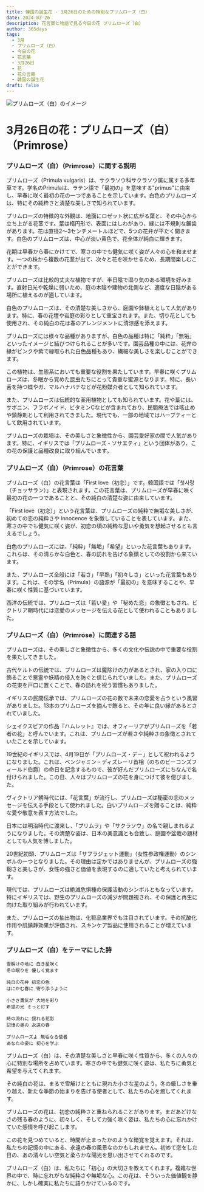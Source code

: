 ```yaml
---
title: 韓国の誕生花 - 3月26日のための特別なプリムローズ（白）
date: 2024-03-26
description: 花言葉と物語で見る今日の花 プリムローズ（白）
author: 365days
tags:
  - 3月
  - プリムローズ（白）
  - 今日の花
  - 花言葉
  - 3月26日
  - 花
  - 花の言葉
  - 韓国の誕生花
draft: false
---
```



![プリムローズ（白）のイメージ](https://cdn.pixabay.com/photo/2012/06/08/19/22/primula-schlusselblume-49782_1280.jpg#center#center)


# 3月26日の花：プリムローズ（白）（Primrose）

### プリムローズ（白）（Primrose）に関する説明

プリムローズ（Primula vulgaris）は、サクラソウ科サクラソウ属に属する多年草です。学名のPrimulaは、ラテン語で「最初の」を意味する"primus"に由来し、早春に咲く最初の花の一つであることを示しています。白色のプリムローズは、特にその純粋さと清楚な美しさで知られています。

プリムローズの特徴的な外観は、地面にロゼット状に広がる葉と、その中心から立ち上がる花茎です。葉は楕円形で、表面にはしわがあり、縁には不規則な鋸歯があります。花は直径2〜3センチメートルほどで、5つの花弁が平たく開きます。白色のプリムローズは、中心が淡い黄色で、花全体が純白に輝きます。

花期は早春から春にかけてで、寒さの中でも健気に咲く姿が人々の心を和ませます。一つの株から複数の花茎が出て、次々と花を咲かせるため、長期間楽しむことができます。

プリムローズは比較的丈夫な植物ですが、半日陰で湿り気のある環境を好みます。直射日光や乾燥に弱いため、庭の木陰や建物の北側など、適度な日陰がある場所に植えるのが適しています。

白色のプリムローズは、その清楚な美しさから、庭園や鉢植えとして人気があります。特に、春の花壇や岩庭の彩りとして重宝されます。また、切り花としても使用され、その純白の花は春のアレンジメントに清涼感を添えます。

プリムローズには様々な品種がありますが、白色の品種は特に「純粋」「無垢」といったイメージと結びつけられることが多いです。園芸品種の中には、花弁の縁がピンクや紫で縁取られた白色品種もあり、繊細な美しさを楽しむことができます。

この植物は、生態系においても重要な役割を果たしています。早春に咲くプリムローズは、冬眠から覚めた昆虫たちにとって貴重な蜜源となります。特に、長い舌を持つ蝶やガ、マルハナバチなどが花粉媒介者として知られています。

また、プリムローズは伝統的な薬用植物としても知られています。花や葉には、サポニン、フラボノイド、ビタミンCなどが含まれており、民間療法では咳止めや鎮静剤として利用されてきました。現代でも、一部の地域ではハーブティーとして飲用されています。

プリムローズの栽培は、その美しさと象徴性から、園芸愛好家の間で人気があります。特に、イギリスでは「プリムローズ・ソサエティ」という団体があり、この花の保護と品種改良に取り組んでいます。

### プリムローズ（白）（Primrose）の花言葉

プリムローズ（白）の花言葉は「First love（初恋）」です。韓国語では「첫사랑（チョッサラン）」と表現されます。この花言葉は、プリムローズが早春に咲く最初の花の一つであることと、その純白の清楚な姿に由来しています。

「First love（初恋）」という花言葉は、プリムローズの純粋で無垢な美しさが、初めての恋の純粋さや innocence を象徴していることを表しています。また、寒さの中でも健気に咲く姿が、初恋の頃の純粋な思いや勇気を想起させるとも言えるでしょう。

白色のプリムローズには、「純粋」「無垢」「希望」といった花言葉もあります。これらは、その清らかな白色と、春の訪れを告げる象徴としての役割から来ています。

また、プリムローズ全般には「若さ」「早熟」「初々しさ」といった花言葉もあります。これは、その学名（Primula）の語源が「最初の」を意味することや、早春に咲く性質に基づいています。

西洋の伝統では、プリムローズは「若い愛」や「秘めた恋」の象徴ともされ、ビクトリア朝時代には恋愛のメッセージを伝える花として使われることもありました。

### プリムローズ（白）（Primrose）に関連する話

プリムローズは、その美しさと象徴性から、多くの文化や伝説の中で重要な役割を果たしてきました。

古代ケルトの伝統では、プリムローズは魔除けの力があるとされ、家の入り口に飾ることで悪霊や妖精の侵入を防ぐと信じられていました。また、プリムローズの花束を戸口に置くことで、春の訪れを祝う習慣もありました。

イギリスの民間伝承では、プリムローズの花の数で未来の恋愛を占うという風習がありました。13本のプリムローズを摘んで飾ると、その年に良い縁があるとされていました。

シェイクスピアの作品『ハムレット』では、オフィーリアがプリムローズを「若者の花」と呼んでいます。これは、プリムローズが若さや純粋さの象徴とされていたことを示しています。

19世紀のイギリスでは、4月19日が「プリムローズ・デー」として祝われるようになりました。これは、ベンジャミン・ディズレーリ首相（のちのビーコンズフィールド伯爵）の命日を記念するもので、彼が好んだプリムローズにちなんで名付けられました。この日、人々はプリムローズの花を身につけて彼を偲びました。

ヴィクトリア朝時代には、「花言葉」が流行し、プリムローズは秘密の恋のメッセージを伝える手段として使われました。白いプリムローズを贈ることは、純粋な愛や敬意を表す方法でした。

日本には明治時代に渡来し、「プリムラ」や「サクラソウ」の名で親しまれるようになりました。その清楚な姿は、日本の美意識とも合致し、庭園や盆栽の題材としても人気を博しました。

20世紀初頭、プリムローズは「サフラジェット運動」（女性参政権運動）のシンボルの一つとなりました。その理由は定かではありませんが、プリムローズの強靭さと美しさが、女性の強さと価値を表現するのに適していたと考えられています。

現代では、プリムローズは絶滅危惧種の保護活動のシンボルともなっています。特にイギリスでは、野生のプリムローズの減少が問題視され、その保護と再生に向けた取り組みが行われています。

また、プリムローズの抽出物は、化粧品業界でも注目されています。その抗酸化作用や肌鎮静効果が評価され、スキンケア製品に使用されることが増えています。

### プリムローズ（白）をテーマにした詩

    雪解けの地に 白き星咲く
    冬の眠りを 優しく覚ます
    
    純白の花弁 初恋の色
    はにかむ春に 寄り添うように
    
    小さき勇気が 大地を彩り
    希望の光 そっと灯す
    
    時の流れに 揺れる花影
    記憶の奥の 永遠の春
    
    プリムローズよ 無垢なる使者
    あなたの姿に 初心を学ぶ

プリムローズ（白）は、その清楚な美しさと早春に咲く性質から、多くの人々の心に特別な場所を占めています。寒さの中でも健気に咲く姿は、私たちに勇気と希望を与えてくれます。

その純白の花は、まるで雪解けとともに現れた小さな星のよう。冬の厳しさを乗り越え、新たな季節の始まりを告げる使者として、私たちの心を癒してくれます。

プリムローズの花は、初恋の純粋さと重ねられることがあります。まだあどけなさの残る春のように、初々しく、そして力強く咲く姿は、私たちの心に忘れかけていた感情を呼び起こします。

この花を見つめていると、時間が止まったかのような錯覚を覚えます。それは、私たちの記憶の中にある、永遠の春の風景なのかもしれません。初めて恋をした日の、あの清々しい空気と柔らかな陽光を思い出させてくれるのです。

プリムローズ（白）は、私たちに「初心」の大切さを教えてくれます。複雑な世界の中で、時に忘れがちな純粋さや無垢な心。この花は、そういった価値観を静かに、しかし確実に私たちに語りかけているのです。
